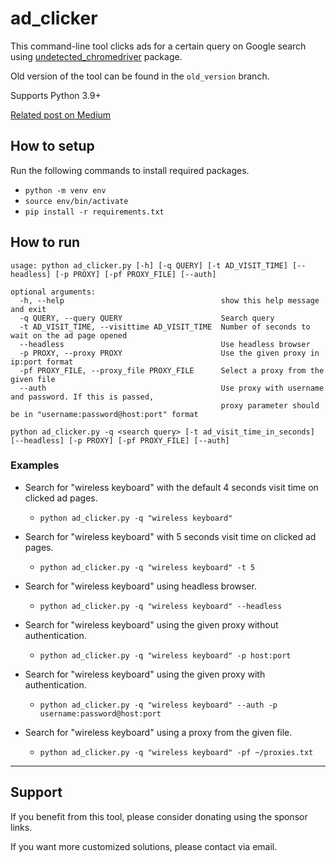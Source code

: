 # ad_clicker

This command-line tool clicks ads for a certain query on Google search using [undetected_chromedriver](https://github.com/ultrafunkamsterdam/undetected-chromedriver) package.

Old version of the tool can be found in the `old_version` branch.

Supports Python 3.9+

[Related post on Medium](https://python.plainenglish.io/google-ads-clicker-with-python-selenium-and-tor-a6ff8078da2a)

## How to setup

Run the following commands to install required packages.

* `python -m venv env`
* `source env/bin/activate`
* `pip install -r requirements.txt`


## How to run

```
usage: python ad_clicker.py [-h] [-q QUERY] [-t AD_VISIT_TIME] [--headless] [-p PROXY] [-pf PROXY_FILE] [--auth]

optional arguments:
  -h, --help                                   show this help message and exit
  -q QUERY, --query QUERY                      Search query
  -t AD_VISIT_TIME, --visittime AD_VISIT_TIME  Number of seconds to wait on the ad page opened
  --headless                                   Use headless browser
  -p PROXY, --proxy PROXY                      Use the given proxy in ip:port format
  -pf PROXY_FILE, --proxy_file PROXY_FILE      Select a proxy from the given file
  --auth                                       Use proxy with username and password. If this is passed,
                                               proxy parameter should be in "username:password@host:port" format
```

`python ad_clicker.py -q <search query> [-t ad_visit_time_in_seconds] [--headless] [-p PROXY] [-pf PROXY_FILE] [--auth]`


### Examples

* Search for "wireless keyboard" with the default 4 seconds visit time on clicked ad pages.

    * `python ad_clicker.py -q "wireless keyboard"`

* Search for "wireless keyboard" with 5 seconds visit time on clicked ad pages.

    * `python ad_clicker.py -q "wireless keyboard" -t 5`

* Search for "wireless keyboard" using headless browser.

    * `python ad_clicker.py -q "wireless keyboard" --headless`

* Search for "wireless keyboard" using the given proxy without authentication.

    * `python ad_clicker.py -q "wireless keyboard" -p host:port`

* Search for "wireless keyboard" using the given proxy with authentication.

    * `python ad_clicker.py -q "wireless keyboard" --auth -p username:password@host:port`

* Search for "wireless keyboard" using a proxy from the given file.

    * `python ad_clicker.py -q "wireless keyboard" -pf ~/proxies.txt`

---

## Support

If you benefit from this tool, please consider donating using the sponsor links.

If you want more customized solutions, please contact via email.